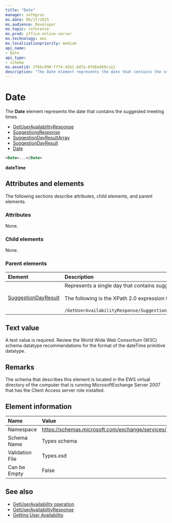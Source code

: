 ```yaml
---
title: "Date"
manager: sethgros
ms.date: 09/17/2015
ms.audience: Developer
ms.topic: reference
ms.prod: office-online-server
ms.technology: ews
ms.localizationpriority: medium
api_name:
- Date
api_type:
- schema
ms.assetid: 2f6bc090-fff4-45b1-8d7e-8fd6e060cce2
description: "The Date element represents the date that contains the suggested meeting times."
---
```


# Date

The **Date** element represents the date that contains the suggested meeting times. 
  
- [GetUserAvailabilityResponse](getuseravailabilityresponse.md) 
- [SuggestionsResponse](suggestionsresponse.md) 
- [SuggestionDayResultArray](suggestiondayresultarray.md)  
- [SuggestionDayResult](suggestiondayresult.md)  
- [Date](date.md)
  
```xml
<Date>...</Date>
```

**dateTime**

## Attributes and elements

The following sections describe attributes, child elements, and parent elements.
  
### Attributes

None.
  
### Child elements

None.
  
### Parent elements

|**Element**|**Description**|
|:-----|:-----|
|[SuggestionDayResult](suggestiondayresult.md) <br/> |Represents a single day that contains suggested meeting times.  <br/><br/>The following is the XPath 2.0 expression to this element:<br/><br/>  `/GetUserAvailabilityResponse/SuggestionsResponse/SuggestionDayResultArray/SuggestionDayResult[i]` <br/> |
   
## Text value

A text value is required. Review the World Wide Web Consortium (W3C) schema datatype recommendations for the format of the dateTime primitive datatype.
  
## Remarks

The schema that describes this element is located in the EWS virtual directory of the computer that is running MicrosoftExchange Server 2007 that has the Client Access server role installed.
  
## Element information

|**Name**|**Value**|
|:-----|:-----|
|Namespace  <br/> |https://schemas.microsoft.com/exchange/services/2006/types  <br/> |
|Schema Name  <br/> |Types schema  <br/> |
|Validation File  <br/> |Types.xsd  <br/> |
|Can be Empty  <br/> |False  <br/> |
   
## See also

- [GetUserAvailability operation](getuseravailability-operation.md) 
- [GetUserAvailabilityResponse](getuseravailabilityresponse.md)
- [Getting User Availability](https://msdn.microsoft.com/library/d4133fcb-9b0f-4e6b-aadf-a389da83516a%28Office.15%29.aspx)

